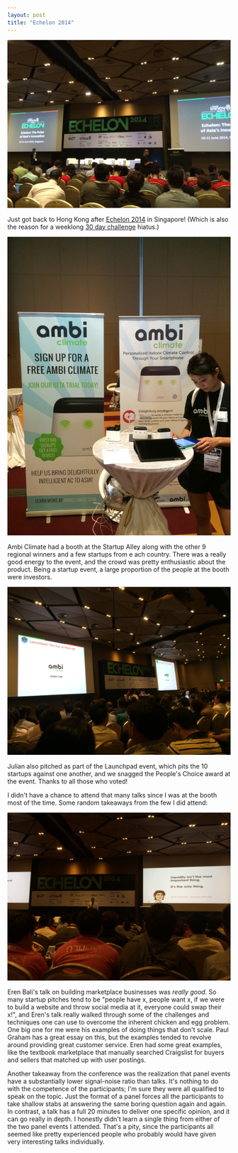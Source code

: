 ```yaml
---
layout: post
title: "Echelon 2014"
---
```


![](/images/echelon-1.jpg)

Just got back to Hong Kong after [Echelon 2014](blah) in Singapore! (Which is also the reason for a weeklong [30 day challenge](/posts/30-in-30) hiatus.)

![](/images/echelon-2.jpg)

Ambi Climate had a booth at the Startup Alley along with the other 9 regional winners and a few startups from e ach country. There was a really good energy to the event, and the crowd was pretty enthusiastic about the product. Being a startup event, a large proportion of the people at the booth were investors. 

![](/images/echelon-3.jpg)

Julian also pitched as part of the Launchpad event, which pits the 10 startups against one another, and we snagged the People's Choice award at the event. Thanks to all those who voted!

I didn't have a chance to attend that many talks since I was at the booth most of the time. Some random takeaways from the few I did attend:

![](/images/echelon-4.jpg)

Eren Bali's talk on building marketplace businesses was *really good*. So many startup pitches tend to be "people have x, people want x, if we were to build a website and throw social media at it, everyone could swap their x!", and Eren's talk really walked through some of the challenges and techniques one can use to overcome the inherent chicken and egg problem. One big one for me were his examples of doing things that don't scale. Paul Graham has a great essay on this, but the examples tended to revolve around providing great customer service. Eren had some great examples, like the textbook marketplace that manually searched Craigslist for buyers and sellers that matched up with user postings.

Another takeaway from the conference was the realization that panel events have a substantially lower signal-noise ratio than talks. It's nothing to do with the competence of the participants; I'm sure they were all qualified to speak on the topic. Just the format of a panel forces all the participants to take shallow stabs at answering the same boring question again and again. In contrast, a talk has a full 20 minutes to deliver one specific opinion, and it can go really in depth. I honestly didn't learn a single thing from either of the two panel events I attended. That's a pity, since the participants all seemed like pretty experienced people who probably would have given very interesting talks individually.
